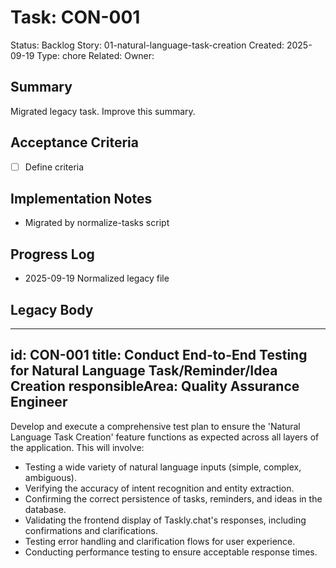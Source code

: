 # Task: CON-001
Status: Backlog
Story: 01-natural-language-task-creation
Created: 2025-09-19
Type: chore
Related:
Owner:

## Summary
Migrated legacy task. Improve this summary.

## Acceptance Criteria
- [ ] Define criteria

## Implementation Notes
- Migrated by normalize-tasks script

## Progress Log
- 2025-09-19 Normalized legacy file

## Legacy Body

---
id: CON-001
title: Conduct End-to-End Testing for Natural Language Task/Reminder/Idea Creation
responsibleArea: Quality Assurance Engineer
---
Develop and execute a comprehensive test plan to ensure the 'Natural Language Task Creation' feature functions as expected across all layers of the application. This will involve:
*   Testing a wide variety of natural language inputs (simple, complex, ambiguous).
*   Verifying the accuracy of intent recognition and entity extraction.
*   Confirming the correct persistence of tasks, reminders, and ideas in the database.
*   Validating the frontend display of Taskly.chat's responses, including confirmations and clarifications.
*   Testing error handling and clarification flows for user experience.
*   Conducting performance testing to ensure acceptable response times.
